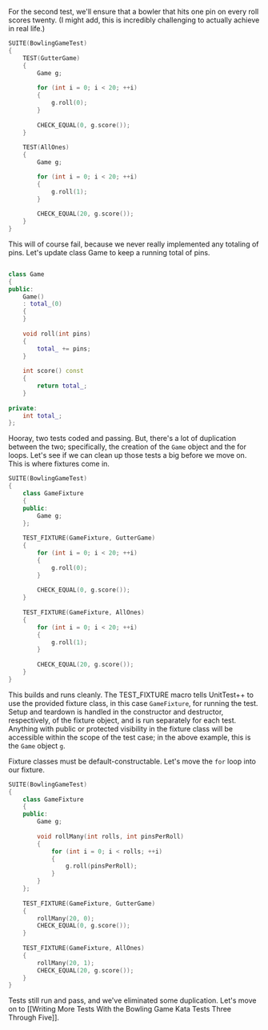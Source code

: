 For the second test, we'll ensure that a bowler that hits one pin on every roll scores twenty. (I might add, this is incredibly challenging to actually achieve in real life.)

```cpp
SUITE(BowlingGameTest)
{
    TEST(GutterGame)
    {
        Game g;
        
        for (int i = 0; i < 20; ++i)
        {
            g.roll(0);
        }
        
        CHECK_EQUAL(0, g.score());
    }
    
    TEST(AllOnes)
    {
        Game g;

        for (int i = 0; i < 20; ++i)
        {
            g.roll(1);
        }
        
        CHECK_EQUAL(20, g.score());
    }
}
```

This will of course fail, because we never really implemented any totaling of pins. Let's update class Game to keep a running total of pins.

```cpp

class Game
{
public:
    Game()
    : total_(0)
    {
    }
    
    void roll(int pins)
    {
        total_ += pins;
    }
    
    int score() const
    {
        return total_;
    }
    
private:
    int total_;
};
```

Hooray, two tests coded and passing. But, there's a lot of duplication between the two; specifically, the creation of the `Game` object and the for loops. Let's see if we can clean up those tests a big before we move on. This is where fixtures come in.

```cpp
SUITE(BowlingGameTest)
{
    class GameFixture
    {
    public:
        Game g;
    };
    
    TEST_FIXTURE(GameFixture, GutterGame)
    {
        for (int i = 0; i < 20; ++i)
        {
            g.roll(0);
        }
        
        CHECK_EQUAL(0, g.score());
    }
    
    TEST_FIXTURE(GameFixture, AllOnes)
    {
        for (int i = 0; i < 20; ++i)
        {
            g.roll(1);
        }
        
        CHECK_EQUAL(20, g.score());
    }
}
```

This builds and runs cleanly. The TEST_FIXTURE macro tells UnitTest++ to use the provided fixture class, in this case `GameFixture`, for running the test. Setup and teardown is handled in the constructor and destructor, respectively, of the fixture object, and is run separately for each test. Anything with public or protected visibility in the fixture class will be accessible within the scope of the test case; in the above example, this is the `Game` object `g`.

Fixture classes must be default-constructable. Let's move the `for` loop into our fixture.

```cpp
SUITE(BowlingGameTest)
{
    class GameFixture
    {
    public:
        Game g;
        
        void rollMany(int rolls, int pinsPerRoll)
        {
            for (int i = 0; i < rolls; ++i)
            {
                g.roll(pinsPerRoll);
            }
        }
    };
    
    TEST_FIXTURE(GameFixture, GutterGame)
    {
        rollMany(20, 0);
        CHECK_EQUAL(0, g.score());
    }
    
    TEST_FIXTURE(GameFixture, AllOnes)
    {
        rollMany(20, 1);
        CHECK_EQUAL(20, g.score());
    }
}
```

Tests still run and pass, and we've eliminated some duplication. Let's move on to [[Writing More Tests With the Bowling Game Kata Tests Three Through Five]].

